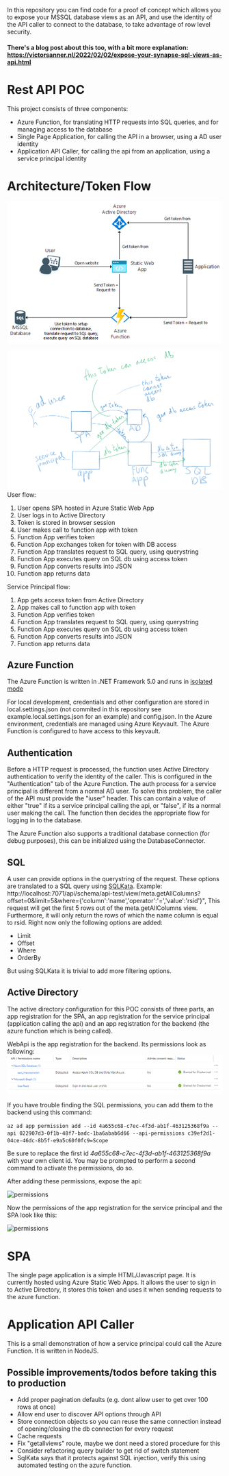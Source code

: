 In this repository you can find code for a proof of concept which allows you to expose your MSSQL database views as an API, and use the identity of the API caller to connect to the database, to take advantage of row level security.
#### There's a blog post about this too, with a bit more explanation: https://victorsanner.nl/2022/02/02/expose-your-synapse-sql-views-as-api.html

# Rest API POC
This project consists of three components:
- Azure Function, for translating HTTP requests into SQL queries, and for managing access to the database
- Single Page Application, for calling the API in a browser, using a AD user identity
- Application API Caller, for calling the api from an application, using a service principal identity

# Architecture/Token Flow
![architecture](./images/func-architecture.png)


![permissions](./images/tokenflow.png)
User flow: 
1. User opens SPA hosted in Azure Static Web App
2. User logs in to Active Directory 
3. Token is stored in browser session
4. User makes call to function app with token
5. Function App verifies token
6. Function App exchanges token for token with DB access
7. Function App translates request to SQL query, using querystring
8. Function App executes query on SQL db using access token
9. Function App converts results into JSON
10. Function app returns data

Service Principal flow:
1. App gets access token from Active Directory
2. App makes call to function app with token
3. Function App verifies token
4. Function App translates request to SQL query, using querystring
8. Function App executes query on SQL db using access token
6. Function App converts results into JSON
7. Function app returns data

## Azure Function
The Azure Function is written in .NET Framework 5.0 and runs in [isolated mode](https://docs.microsoft.com/en-us/azure/azure-functions/dotnet-isolated-process-guide)

For local development, credentials and other configuration are stored in local.settings.json (not commited in this repository see example.local.settings.json for an example) and config.json.
In the Azure environment, credentials are managed using Azure Keyvault.  The Azure Function is configured to have access to this keyvault.

## Authentication
Before a HTTP request is processed, the function uses Active Directory authentication to verify the identity of the caller. This is configured in the "Authentication" tab of the Azure Function. 
The auth process for a service principal is different from a normal AD user. To solve this problem, the caller of the API must provide the "iuser" header. This can contain a value of either "true" if its a service principal calling the api, or "false", if its a normal user making the call. The function then decides the appropriate flow for logging in to the database.

The Azure Function also supports a traditional database connection (for debug purposes), this can be initialized using the DatabaseConnector.

## SQL
A user can provide options in the querystring of the request. These options are translated to a SQL query using [SQLKata](https://sqlkata.com/docs).
Example: http://localhost:7071/api/schema/api-test/view/meta.getAllColumns?offset=0&limit=5&where={'column':'name','operator':'=','value':'rsid'}",
This request will get the first 5 rows out of the meta.getAllColumns view. Furthermore, it will only return the rows of which the name column is equal to rsid. 
Right now only the following options are added: 

- Limit
- Offset
- Where 
- OrderBy 

But using SQLKata it is trivial to add more filtering options. 

## Active Directory
The active directory configuration for this POC consists of three parts, an app registration for the SPA, an app registration for the service principal (application calling the api) and an app registration for the backend (the azure function which is being called).

WebApi is the app registration for the backend. Its permissions look as following: 
![permissions](./images/backendreg.png)

If you have trouble finding the SQL permissions, you can add them to the backend using this command: 

```az ad app permission add --id 4a655c68-c7ec-4f3d-ab1f-463125368f9a --api 022907d3-0f1b-48f7-badc-1ba6abab6d66 --api-permissions c39ef2d1-04ce-46dc-8b5f-e9a5c60f0fc9=Scope```

Be sure to replace the first id *4a655c68-c7ec-4f3d-ab1f-463125368f9a* with your own client id. You may be prompted to perform a second command to activate the permissions, do so.

After adding these permissions, expose the api:

![permissions](./images/azuresqlperm.png)

Now the permissions of the app registration for the service principal and the SPA look like this: 

![permissions](./images/callerappreg.png)

# SPA 

The single page application is a simple HTML/Javascript page. It is currently hosted using Azure Static Web Apps. It allows the user to sign in to Active Directory, it stores this token and uses it when sending requests to the azure function.

# Application API Caller

This is a small demonstration of how a service principal could call the Azure Function. It is written in NodeJS.

## Possible improvements/todos before taking this to production
- Add proper pagination defaults (e.g. dont allow user to get over 100 rows at once)
- Allow end user to discover API options through API
- Store connection objects so you can reuse the same connection instead of opening/closing the db connection for every request
- Cache requests
- Fix "getallviews" route, maybe we dont need a stored procedure for this
- Consider refactoring query builder to get rid of switch statement
- SqlKata says that it protects against SQL injection, verify this using automated testing on the azure function.

